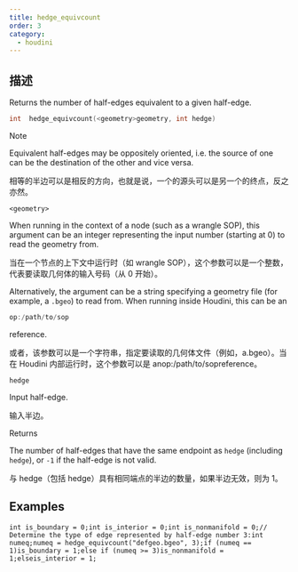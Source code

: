 ```yaml
---
title: hedge_equivcount
order: 3
category:
  - houdini
---
```

    
## 描述

Returns the number of half-edges equivalent to a given half-edge.

```c
int  hedge_equivcount(<geometry>geometry, int hedge)
```

Note

Equivalent half-edges may be oppositely oriented, i.e. the source of one can
be the destination of the other and vice versa.

相等的半边可以是相反的方向，也就是说，一个的源头可以是另一个的终点，反之亦然。

`<geometry>`

When running in the context of a node (such as a wrangle SOP), this argument
can be an integer representing the input number (starting at 0) to read the
geometry from.

当在一个节点的上下文中运行时（如 wrangle SOP），这个参数可以是一个整数，代表要读取几何体的输入号码（从 0 开始）。

Alternatively, the argument can be a string specifying a geometry file (for
example, a `.bgeo`) to read from. When running inside Houdini, this can be an

```c
op:/path/to/sop
```

reference.

或者，该参数可以是一个字符串，指定要读取的几何体文件（例如，a.bgeo）。当在 Houdini 内部运行时，这个参数可以是 anop:/path/to/sopreference。

`hedge`

Input half-edge.

输入半边。

Returns

The number of half-edges that have the same endpoint as `hedge` (including
`hedge`), or `-1` if the half-edge is not valid.

与 hedge（包括 hedge）具有相同端点的半边的数量，如果半边无效，则为 1。

## Examples

    int is_boundary = 0;int is_interior = 0;int is_nonmanifold = 0;// Determine the type of edge represented by half-edge number 3:int numeq;numeq = hedge_equivcount("defgeo.bgeo", 3);if (numeq == 1)is_boundary = 1;else if (numeq >= 3)is_nonmanifold = 1;elseis_interior = 1;
